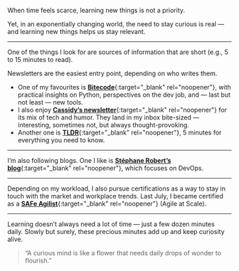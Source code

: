 When time feels scarce, learning new things is not a priority.  

Yet, in an exponentially changing world, the need to stay curious is real — and learning new things helps us stay relevant.  

---

One of the things I look for are sources of information that are short (e.g., 5 to 15 minutes to read).  

Newsletters are the easiest entry point, depending on who writes them.  

- One of my favourites is [**Bitecode**](https://www.bitecode.dev/){:target="_blank" rel="noopener"}, with practical insights on Python, perspectives on the dev job, and — last but not least — new tools.  
- I also enjoy [**Cassidy’s newsletter**](https://cassidoo.co/newsletter/){:target="_blank" rel="noopener"} for its mix of tech and humor. They land in my inbox bite-sized — interesting, sometimes not, but always thought-provoking.  
- Another one is [**TLDR**](https://tldr.tech/newsletters){:target="_blank" rel="noopener"}, 5 minutes for everything you need to know.  

---

I’m also following blogs. One I like is [**Stéphane Robert’s blog**](https://blog.stephane-robert.info/post/){:target="_blank" rel="noopener"}, which focuses on DevOps.  

---

Depending on my workload, I also pursue certifications as a way to stay in touch with the market and workplace trends. Last July, I became certified as a [**SAFe Agilist**](https://scaledagile.com/certification/safe-agilist/){:target="_blank" rel="noopener"} (Agile at Scale).  

---

Learning doesn’t always need a lot of time — just a few dozen minutes daily. Slowly but surely, these precious minutes add up and keep curiosity alive.  

> “A curious mind is like a flower that needs daily drops of wonder to flourish.”  
